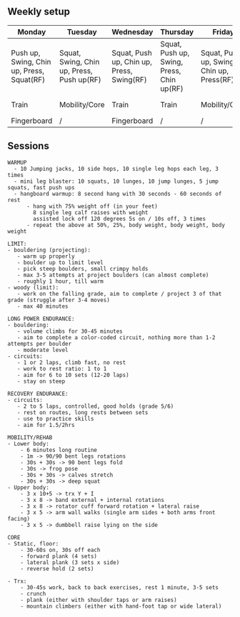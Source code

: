 
## Weekly setup

Monday | Tuesday | Wednesday | Thursday | Friday | Saturday | Sunday
---|---|---|---|---|---|---
Push up, Swing, Chin up, Press, Squat(RF)|Squat, Swing, Chin up, Press, Push up(RF)|Squat, Push up, Chin up, Press, Swing(RF)|Squat, Push up, Swing, Press, Chin up(RF)|Squat, Push up, Swing, Chin up, Press(RF)|/|/
Train|Mobility/Core|Train|Train|Mobility/Core|Train (optional)|Rest
Fingerboard|/|Fingerboard|/|/|Fingerboard|Rest

## Sessions

```
WARMUP
  - 10 Jumping jacks, 10 side hops, 10 single leg hops each leg, 3 times
  - mini leg blaster: 10 squats, 10 lunges, 10 jump lunges, 5 jump squats, fast push ups
  - hangboard warmup: 8 second hang with 30 seconds - 60 seconds of rest
      - hang with 75% weight off (in your feet)
        8 single leg calf raises with weight
        assisted lock off 120 degrees 5s on / 10s off, 3 times
      - repeat the above at 50%, 25%, body weight, body weight, body weight
```

```
LIMIT:
- bouldering (projecting):
   - warm up properly
   - boulder up to limit level
   - pick steep boulders, small crimpy holds
   - max 3-5 attempts at project boulders (can almost complete)
   - roughly 1 hour, till warm
- woody (limit):
   - work on the falling grade, aim to complete / project 3 of that grade (struggle after 3-4 moves)
   - max 40 minutes
```

```
LONG POWER ENDURANCE:
- bouldering:
   - volume climbs for 30-45 minutes
   - aim to complete a color-coded circuit, nothing more than 1-2 attempts per boulder
   - moderate level
- circuits:
   - 1 or 2 laps, climb fast, no rest
   - work to rest ratio: 1 to 1
   - aim for 6 to 10 sets (12-20 laps)
   - stay on steep
```

```
RECOVERY ENDURANCE:
- circuits:
   - 2 to 5 laps, controlled, good holds (grade 5/6)
   - rest on routes, long rests between sets
   - use to practice skills
   - aim for 1.5/2hrs
```

```
MOBILITY/REHAB
- Lower body:
    - 6 minutes long routine
    - 1m -> 90/90 bent legs rotations
    - 30s + 30s -> 90 bent legs fold
    - 30s -> frog pose
    - 30s + 30s -> calves stretch
    - 30s + 30s -> deep squat
- Upper body:
    - 3 x 10+5 -> trx Y + I
    - 3 x 8 -> band external + internal rotations
    - 3 x 8 -> rotator cuff forward rotation + lateral raise
    - 3 x 5 -> arm wall walks (single arm sides + both arms front facing)
    - 3 x 5 -> dumbbell raise lying on the side
```

```
CORE
- Static, floor:
    - 30-60s on, 30s off each
    - forward plank (4 sets)
    - lateral plank (3 sets x side)
    - reverse hold (2 sets)
    
- Trx:
    - 30-45s work, back to back exercises, rest 1 minute, 3-5 sets
    - crunch
    - plank (either with shoulder taps or arm raises)
    - mountain climbers (either with hand-foot tap or wide lateral)
```
